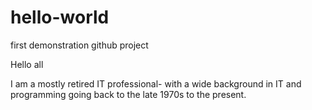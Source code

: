 # hello-world
first demonstration github project

Hello all

I am a mostly retired IT professional- with a wide background in IT and programming going back to the late 1970s to the present.


